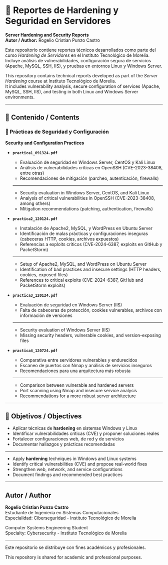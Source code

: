 # 🔐 Reportes de Hardening y Seguridad en Servidores  
**Server Hardening and Security Reports**  
**Autor / Author:** Rogelio Cristian Punzo Castro

Este repositorio contiene reportes técnicos desarrollados como parte del curso *Hardening de Servidores* en el Instituto Tecnológico de Morelia.  
Incluye análisis de vulnerabilidades, configuración segura de servicios (Apache, MySQL, SSH, IIS), y pruebas en entornos Linux y Windows Server.

This repository contains technical reports developed as part of the *Server Hardening* course at Instituto Tecnológico de Morelia.  
It includes vulnerability analysis, secure configuration of services (Apache, MySQL, SSH, IIS), and testing in both Linux and Windows Server environments.

---

## 📑 Contenido / Contents

### 🧰 Prácticas de Seguridad y Configuración  
**Security and Configuration Practices**

- **`practica1_091324.pdf`**  
  - Evaluación de seguridad en Windows Server, CentOS y Kali Linux  
  - Análisis de vulnerabilidades críticas en OpenSSH (CVE-2023-38408, entre otras)  
  - Recomendaciones de mitigación (parcheo, autenticación, firewalls)  
  ---
  - Security evaluation in Windows Server, CentOS, and Kali Linux  
  - Analysis of critical vulnerabilities in OpenSSH (CVE-2023-38408, among others)  
  - Mitigation recommendations (patching, authentication, firewalls)

- **`practica2_120124.pdf`**  
  - Instalación de Apache2, MySQL, y WordPress en Ubuntu Server  
  - Identificación de malas prácticas y configuraciones inseguras (cabeceras HTTP, cookies, archivos expuestos)  
  - Referencias a exploits críticos (CVE-2024-6387, exploits en GitHub y PacketStorm)  
  ---
  - Setup of Apache2, MySQL, and WordPress on Ubuntu Server  
  - Identification of bad practices and insecure settings (HTTP headers, cookies, exposed files)  
  - References to critical exploits (CVE-2024-6387, GitHub and PacketStorm exploits)

- **`practica3_120124.pdf`**  
  - Evaluación de seguridad en Windows Server (IIS)  
  - Falta de cabeceras de protección, cookies vulnerables, archivos con información de versiones  
  ---
  - Security evaluation of Windows Server (IIS)  
  - Missing security headers, vulnerable cookies, and version-exposing files

- **`practica4_120724.pdf`**  
  - Comparativa entre servidores vulnerables y endurecidos  
  - Escaneo de puertos con Nmap y análisis de servicios inseguros  
  - Recomendaciones para una arquitectura más robusta  
  ---
  - Comparison between vulnerable and hardened servers  
  - Port scanning using Nmap and insecure service analysis  
  - Recommendations for a more robust server architecture

---

## 🎯 Objetivos / Objectives

- Aplicar técnicas de **hardening** en sistemas Windows y Linux  
- Identificar vulnerabilidades críticas (CVE) y proponer soluciones reales  
- Fortalecer configuraciones web, de red y de servicios  
- Documentar hallazgos y prácticas recomendadas  
---
- Apply **hardening** techniques in Windows and Linux systems  
- Identify critical vulnerabilities (CVE) and propose real-world fixes  
- Strengthen web, network, and service configurations  
- Document findings and recommended best practices

---

## Autor / Author

**Rogelio Cristian Punzo Castro**  
Estudiante de Ingeniería en Sistemas Computacionales  
Especialidad: Ciberseguridad - Instituto Tecnológico de Morelia  

Computer Systems Engineering Student  
Specialty: Cybersecurity - Instituto Tecnológico de Morelia

---

Este repositorio se distribuye con fines académicos y profesionales.  

This repository is shared for academic and professional purposes.  

